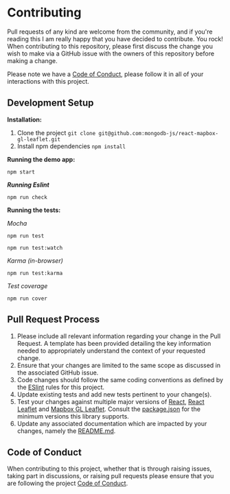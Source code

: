 # Contributing

Pull requests of any kind are welcome from the community, and if you're reading this I am really happy that you have decided to contribute. You rock! When contributing to this repository, please first discuss the change you wish to make via a GitHub issue with the owners of this repository before making a change.

Please note we have a [Code of Conduct][url-code-of-conduct], please follow it in all of your interactions with this project.

## Development Setup

**Installation:**

1. Clone the project `git clone git@github.com:mongodb-js/react-mapbox-gl-leaflet.git`
2. Install npm dependencies `npm install`

**Running the demo app:**

```
npm start
```

***Running Eslint***

```
npm run check
```

**Running the tests:**

_Mocha_

```
npm run test
```

```
npm run test:watch
```

_Karma (in-browser)_

```
npm run test:karma
```

_Test coverage_

```
npm run cover
```

## Pull Request Process

1. Please include all relevant information regarding your change in the Pull Request. A template has been provided detailing the key information needed to appropriately understand the context of your requested change.
2. Ensure that your changes are limited to the same scope as discussed in the associated GitHub issue.
3. Code changes should follow the same coding conventions as defined by the [ESlint][url-eslint] rules for this project.
4. Update existing tests and add new tests pertinent to your change(s).
5. Test your changes against multiple major versions of [React][url-react], [React Leaflet][url-react-leaflet] and [Mapbox GL Leaflet][url-mapbox-gl-leaflet]. Consult the [package.json][url-package-json] for the minimum versions this library supports.
6. Update any associated documentation which are impacted by your changes, namely the [README.md][url-readme].

## Code of Conduct

When contributing to this project, whether that is through raising issues, taking part in discussions, or raising pull requests please ensure that you are following the project [Code of Conduct][url-code-of-conduct].

[url-code-of-conduct]: CODE_OF_CONDUCT.md
[url-readme]: README.md
[url-package-json]: package.json
[url-eslint]: https://eslint.org
[url-react]: https://reactjs.org/
[url-react-leaflet]: https://react-leaflet.js.org/
[url-mapbox-gl-leaflet]: https://github.com/mapbox/mapbox-gl-leaflet
